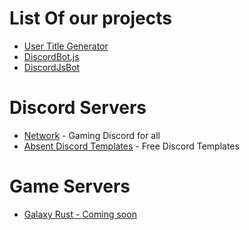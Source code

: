 # List Of our projects
* [User Title Generator](https://github.com/AbsentServices/UserTitleGenerator)
* [DiscordBot.js](https://github.com/AbsentServices/DiscordBot.js)
* [DiscordJsBot](https://github.com/AbsentServices/DiscordJsBot)

# Discord Servers
* [Network](https://discord.gg/Da73My9ng2) - Gaming Discord for all
* [Absent Discord Templates](https://discord.gg/SHPab9YH6T) - Free Discord Templates


# Game Servers
* [Galaxy Rust - Coming soon]()
